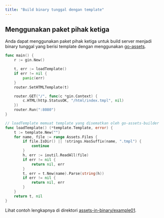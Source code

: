 ```yaml
---
title: "Build binary tunggal dengan template"
---
```

## Menggunakan paket pihak ketiga

Anda dapat menggunakan paket pihak ketiga untuk build server menjadi binary tunggal yang berisi template dengan menggunakan [go-assets](https://github.com/jessevdk/go-assets).

```go
func main() {
	r := gin.New()

	t, err := loadTemplate()
	if err != nil {
		panic(err)
	}
	router.SetHTMLTemplate(t)

	router.GET("/", func(c *gin.Context) {
		c.HTML(http.StatusOK, "/html/index.tmpl", nil)
	})
	router.Run(":8080")
}

// loadTemplate memuat template yang disematkan oleh go-assets-builder
func loadTemplate() (*template.Template, error) {
	t := template.New("")
	for name, file := range Assets.Files {
		if file.IsDir() || !strings.HasSuffix(name, ".tmpl") {
			continue
		}
		h, err := ioutil.ReadAll(file)
		if err != nil {
			return nil, err
		}
		t, err = t.New(name).Parse(string(h))
		if err != nil {
			return nil, err
		}
	}
	return t, nil
}
```

Lihat contoh lengkapnya di direktori [assets-in-binary/example01](https://github.com/gin-gonic/examples/tree/master/assets-in-binary/example01).
